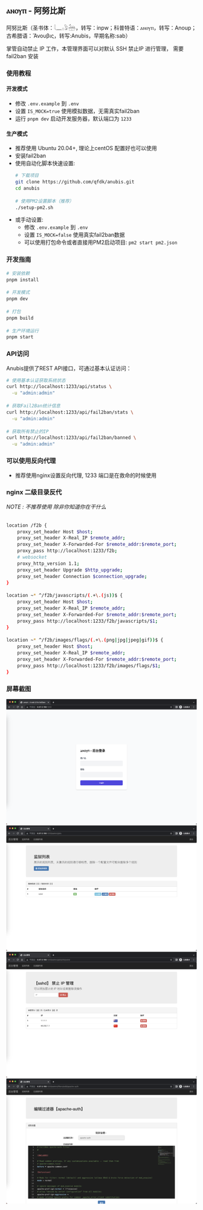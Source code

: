## ⲁⲛⲟⲩⲡ - 阿努比斯

阿努比斯（圣书体：𓇋𓈖𓊪𓅱𓃣，转写：inpw；科普特语：ⲁⲛⲟⲩⲡ，转写：Anoup；古希腊语：Ἄνουβις，转写:Anubis，早期名称:sab）

掌管自动禁止 IP 工作，本管理界面可以对默认 SSH 禁止IP 进行管理， 需要 fail2ban 安装

### 使用教程

#### 开发模式
- 修改 `.env.example` 到 `.env`
- 设置 `IS_MOCK=true` 使用模拟数据，无需真实fail2ban
- 运行 `pnpm dev` 启动开发服务器，默认端口为 `1233`

#### 生产模式
- 推荐使用 Ubuntu 20.04+, 理论上centOS 配置好也可以使用
- 安装fail2ban
- 使用自动化脚本快速设置:
  ```bash
  # 下载项目
  git clone https://github.com/qfdk/anubis.git
  cd anubis
  
  # 使用PM2设置脚本（推荐）
  ./setup-pm2.sh
  ```
- 或手动设置:
  - 修改 `.env.example` 到 `.env`
  - 设置 `IS_MOCK=false` 使用真实fail2ban数据
  - 可以使用打包命令或者直接用PM2启动项目: `pm2 start pm2.json`

### 开发指南

```bash
# 安装依赖
pnpm install

# 开发模式
pnpm dev

# 打包
pnpm build

# 生产环境运行
pnpm start
```

### API访问

Anubis提供了REST API接口，可通过基本认证访问：

```bash
# 使用基本认证获取系统状态
curl http://localhost:1233/api/status \
  -u "admin:admin"

# 获取Fail2Ban统计信息
curl http://localhost:1233/api/fail2ban/stats \
  -u "admin:admin"

# 获取所有禁止的IP
curl http://localhost:1233/api/fail2ban/banned \
  -u "admin:admin"
```

### 可以使用反向代理
- 推荐使用nginx设置反向代理, 1233 端口是在救命的时候使用

### nginx 二级目录反代

*NOTE : 不推荐使用 除非你知道你在干什么*

```bash

location /f2b {
    proxy_set_header Host $host;
    proxy_set_header X-Real_IP $remote_addr;
    proxy_set_header X-Forwarded-For $remote_addr:$remote_port;
    proxy_pass http://localhost:1233/f2b;
    # websocket
    proxy_http_version 1.1;
    proxy_set_header Upgrade $http_upgrade;
    proxy_set_header Connection $connection_upgrade;
}

location ~* ^/f2b/javascripts/(.+\.(js))$ {
    proxy_set_header Host $host;
    proxy_set_header X-Real_IP $remote_addr;
    proxy_set_header X-Forwarded-For $remote_addr:$remote_port;
    proxy_pass http://localhost:1233/f2b/javascripts/$1;
}

location ~* ^/f2b/images/flags/(.+\.(png|jpg|jpeg|gif))$ {
    proxy_set_header Host $host;
    proxy_set_header X-Real_IP $remote_addr;
    proxy_set_header X-Forwarded-For $remote_addr:$remote_port;
    proxy_pass http://localhost:1233/f2b/images/flags/$1;
}

```

### 屏幕截图

![1](docs/images/1.png)
![2](docs/images/2.png)
![3](docs/images/3.png)
![4](docs/images/4.png)